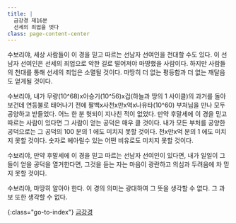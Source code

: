 ```yaml
---
title: |
  금강경 제16분
  선세의 죄업을 벗다
class: page-content-center
---
```


수보리야,
세상 사람들이 이 경을 믿고 따르는 선남자 선여인을 천대할 수도 있다.
이 선남자 선여인은 선세의 죄업으로 악한 길로 떨어져야 마땅했을 사람이다.
하지만 사람들의 천대를 통해 선세의 죄업은 소멸될 것이다.
마땅히 더 없는 평등함과 더 없는 깨달음도 얻게될 것이다.

수보리야,
내가 무량(10^68)x아승기(10^56)x겁(하늘과 땅의 1 사이클)의 과거를 돌아보건데
연등불로 태어나기 전에 팔백x사천x만x억x나유타(10^60) 부처님을 만나 모두 공양하고 받들었다.
어느 한 분 헛되이 지나친 적이 없었다.
만약 후말세에 이 경을 믿고 따르는 사람이 있다면 그 사람이 얻는 공덕은 매우 클 것이다.
내가 모든 부처를 공양한 공덕으로는 그 공덕의 100 분의 1 에도 미치지 못할 것이다.
천x만x억 분의 1 에도 미치지 못할 것이다.
숫자로 헤아릴수 있는 어떤 비유로도 미치지 못할 것이다.

수보리야,
만약 후말세에 이 경을 믿고 따르는 선남자 선여인이 있다면,
내가 일일이 그들이 얻을 공덕을 열거한다면,
그것을 듣는 자는 마음이 광란하고 의심과 두려움에 차 믿지 못할 것이다.

수보리야,
마땅히 알아야 한다.
이 경의 의미는 광대하여 그 뜻을 생각할 수 없다.
그 과보 또한 생각할 수 없다.

{:class="go-to-index"}
[금강경](index)